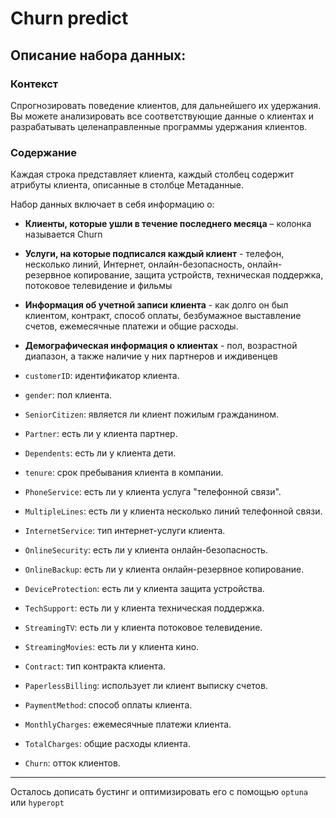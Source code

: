 # Churn predict 

## Описание набора данных:

### Контекст
Спрогнозировать поведение клиентов, для дальнейшего их удержания. Вы можете анализировать все соответствующие данные о клиентах и разрабатывать целенаправленные программы удержания клиентов.

### Содержание
Каждая строка представляет клиента, каждый столбец содержит атрибуты клиента, описанные в столбце Метаданные.

Набор данных включает в себя информацию о:
- **Клиенты, которые ушли в течение последнего месяца** – колонка называется Churn
- **Услуги, на которые подписался каждый клиент** - телефон, несколько линий, Интернет, онлайн-безопасность, онлайн-резервное копирование, защита устройств, техническая поддержка, потоковое телевидение и фильмы
- **Информация об учетной записи клиента** - как долго он был клиентом, контракт, способ оплаты, безбумажное выставление счетов, ежемесячные платежи и общие расходы.
- **Демографическая информация о клиентах** - пол, возрастной диапазон, а также наличие у них партнеров и иждивенцев

- `customerID`: идентификатор клиента.
- `gender`: пол клиента.
- `SeniorCitizen`: является ли клиент пожилым гражданином.
- `Partner`: есть ли у клиента партнер.
- `Dependents`: есть ли у клиента дети.
- `tenure`: срок пребывания клиента в компании.
- `PhoneService`: есть ли у клиента услуга "телефонной связи".
- `MultipleLines`: есть ли у клиента несколько линий телефонной связи.
- `InternetService`: тип интернет-услуги клиента.
- `OnlineSecurity`: есть ли у клиента онлайн-безопасность.
- `OnlineBackup`: есть ли у клиента онлайн-резервное копирование.
- `DeviceProtection`: есть ли у клиента защита устройства.
- `TechSupport`: есть ли у клиента техническая поддержка.
- `StreamingTV`: есть ли у клиента потоковое телевидение.
- `StreamingMovies`: есть ли у клиента кино.
- `Contract`: тип контракта клиента.
- `PaperlessBilling`: использует ли клиент выписку счетов.
- `PaymentMethod`: способ оплаты клиента.
- `MonthlyCharges`: ежемесячные платежи клиента.
- `TotalCharges`: общие расходы клиента.
- `Churn`: отток клиентов.

---
Осталось дописать бустинг и оптимизировать его с помощью `optuna` или `hyperopt`
